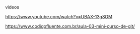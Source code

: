 videos

https://www.youtube.com/watch?v=UBAX-13g8OM

https://www.codigofluente.com.br/aula-03-mini-curso-de-git/